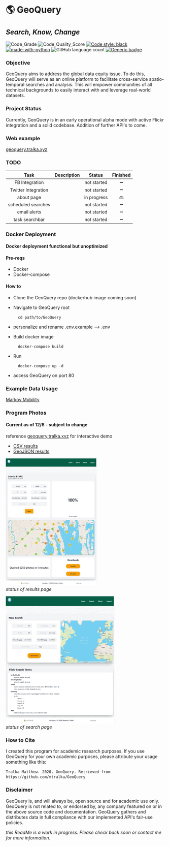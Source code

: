 # :earth_americas: GeoQuery

## *Search, Know, Change*

![Code_Grade](https://www.code-inspector.com/project/16749/status/svg) ![Code_Quality_Score](https://www.code-inspector.com/project/16749/score/svg) [![Code style: black](https://img.shields.io/badge/code%20style-black-000000.svg)](https://github.com/psf/black) <br/>
[![made-with-python](https://img.shields.io/badge/Made%20with-Python-1f425f.svg)](https://www.python.org/) ![GitHub language count](https://img.shields.io/github/languages/count/mtralka/GeoQuery) [![Generic badge](https://img.shields.io/badge/Status-Development-orange.svg)](https://shields.io/)

### Objective

 GeoQuery aims to address the global data equity issue. To do this, GeoQuery will serve as an online platform to facilitate cross-service spatio-temporal searches and analysis. This will empower communities of all technical backgrounds to easily interact with and leverage real-world datasets.

### Project Status

 Currently, GeoQuery is in an early operational alpha mode with active Flickr integration and a solid codebase. Addition of further API's to come.

### Web example

[geoquery.tralka.xyz](https://geoquery.tralka.xyz)

### TODO

**Task**|**Description**|**Status**|**Finished**
:-----:|:-----:|:-----:|:-----:
FB Integration| |not started| :heavy_minus_sign:
Twitter Integration| |not started| :heavy_minus_sign:
about page| |in progress| :soon:
scheduled searches | |not started| :heavy_minus_sign:
email alerts | |not started| :heavy_minus_sign:
task searchbar | |not started| :heavy_minus_sign:

### Docker Deployment

#### Docker deployment functional but unoptimized

#### Pre-reqs

- Docker
- Docker-compose

#### How to

- Clone the GeoQuery repo (dockerhub image coming soon)
- Navigate to GeoQuery root

  ```
    cd path/to/GeoQuery
  ```

- personalize and rename .env.example --> .env
- Build docker image

  ```
    docker-compose build
  ```

- Run

  ```
    docker-compose up -d
  ```

- access GeoQuery on port 80

### Example Data Usage

[Markov Mobility](example/markov_mobility/pipeline_pdf.pdf)

### Program Photos

#### Current as of 12/6 - subject to change

reference [geoquery.tralka.xyz](https://geoquery.tralka.xyz) for interactive demo

- [CSV results](example/exampleCSV.csv)
- [GeoJSON results](example/exampleGeoJSON.geojson)

 <a href="url"><img src="example/resultsPage.PNG" height="400" width="" ></a><br/>
*status of results page*

 <a href="url"><img src="example/searchPage.PNG" height="400" width="" ></a><br/>
 *status of search page*

### How to Cite

I created this program for academic research purposes. If you use GeoQuery for your own academic purposes, please attribute your usage something like this:

```
Tralka Matthew. 2020. GeoQuery. Retrieved from https://github.com/mtralka/GeoQuery
```

### Disclaimer

GeoQuery is, and will always be, open source and for academic use only. GeoQuery is not related to, or endorsed by, any company featured on or in the above source code and documentation. GeoQuery gathers and distributes data in full compliance with our implemented API's fair-use policies.

*this ReadMe is a work in progress. Please check back soon or contact me for more information.*
